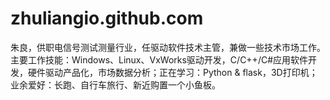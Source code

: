# zhuliangio.github.com
朱良，供职电信号测试测量行业，任驱动软件技术主管，兼做一些技术市场工作。主要工作技能：Windows、Linux、VxWorks驱动开发，C/C++/C#应用软件开发，硬件驱动产品化，市场数据分析；正在学习：Python & flask，3D打印机；业余爱好：长跑、自行车旅行、新近购置一个小鱼板。
